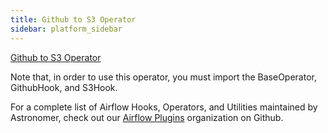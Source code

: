 ```yaml
---
title: Github to S3 Operator
sidebar: platform_sidebar
---
```


[Github to S3 Operator](https://github.com/airflow-plugins/github_plugin/blob/master/operators/github_to_s3_operator.py)

Note that, in order to use this operator, you must import the BaseOperator, GithubHook, and S3Hook.

For a complete list of Airflow Hooks, Operators, and Utilities maintained by Astronomer, check out our [Airflow Plugins](https://github.com/airflow-plugins?utf8=%E2%9C%93&q=&type=&language=) organization on Github.


